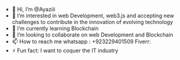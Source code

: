 - 👋 Hi, I’m @Ayaziii
- 👀 I’m interested in web Development, web3.js and accepting new challenges to contribute in the innovation of evolving technology
- 🌱 I’m currently learning Blockchain
- 💞️ I’m looking to collaborate on web Development and Blockchain
- 📫 How to reach me whatsapp : +923229401509 Fiverr:
- ⚡ Fun fact: I want to coquer the IT industry

<!---
Ayaziii/Ayaziii is a ✨ special ✨ repository because its `README.md` (this file) appears on your GitHub profile.
You can click the Preview link to take a look at your changes.
--->
